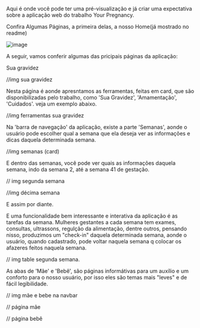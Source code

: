 Aqui é onde você pode ter uma pré-visualização e já criar uma expectativa sobre a aplicação web
do trabalho Your Pregnancy.

Confira Algumas Páginas, a primeira delas, a nosso Home(já mostrado no readme)

![image](https://github.com/user-attachments/assets/17ff189b-75e3-4119-b25c-ac55f35db503)


A seguir, vamos conferir algumas das pricipais páginas da aplicação:

Sua gravidez

//img sua gravidez


Nesta página é aonde apresntamos as ferramentas, feitas em card,  que são disponibilizadas pelo trabalho,
como 'Sua Gravidez', 'Amamentação', 'Cuidados'.
veja um exemplo abaixo.


//img ferramentas sua gravidez


Na 'barra de navegação' da aplicação, existe a parte 'Semanas', aonde o usuário pode escolher qual a 
semana que ela deseja ver as informações e dicas daquela determinada semana.

//img semanas (card) 

E dentro das semanas, você pode ver quais as informações daquela semana, indo da semana 2, até a semana
41 de gestação.

// img segunda semana

//img décima semana

E assim por diante.

E uma funcionalidade bem interessante e interativa da aplicação é as tarefas da semana.
Mulheres gestantes a cada semana tem exames, consultas, ultrassons, regulção da alimentação, dentre outros,
pensando nisso, produzimos um "check-in" daquela determinada semana, aonde o usuário, quando cadastrado, pode voltar naquela semana q colocar os afazeres feitos naquela semana.

// img table segunda semana.

As abas de 'Mãe' e 'Bebê', são páginas informátivas para um auxílio e um conforto para o nosso usuário, por isso eles são temas mais "leves" e de fácil legibilidade.

// img mãe e bebe na navbar

// página mãe

// página bebê

